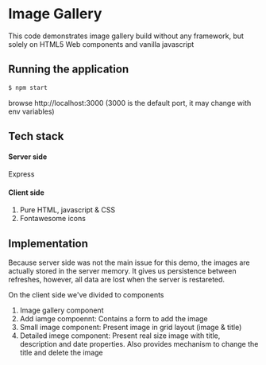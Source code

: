 # Image Gallery 

This code demonstrates image gallery build without any framework, but solely on HTML5 Web components and vanilla javascript

## Running the application
```bash
$ npm start
```  

browse http://localhost:3000 
(3000 is the default port, it may change with env variables)


## Tech stack 
    
  #### Server side 
   Express 
   
  #### Client side
   1. Pure HTML, javascript & CSS 
   2. Fontawesome icons    
    


## Implementation

Because server side was not the main issue for this demo, the images are actually stored in the server memory. 
It gives us persistence between refreshes, however, all data are lost when the server is restareted.

On the client side we've divided to components

1. Image gallery component
2. Add iamge compoennt: Contains a form to add the image 
3. Small image component: Present image in grid layout (image & title)
4. Detailed imege component: Present real size image with title, description and date properties.
    Also provides mechanism to change the title and delete the image
     
    